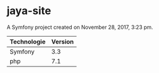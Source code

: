 jaya-site
=========

A Symfony project created on November 28, 2017, 3:23 pm.

|Technologie | Version |
|------------|---------|
| Symfony | 3.3 |
| php | 7.1|
